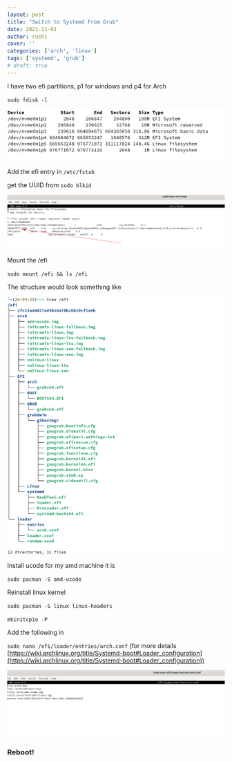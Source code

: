 ```yaml
---
layout: post
title: "Switch to Systemd From Grub"
date: 2021-11-01
author: rushi
cover: ''
categories: ['arch', 'linux']
tags: ['systemd', 'grub']
# draft: true
---
```



I have two efi partitions, p1 for windows and p4 for Arch

`sudo fdisk -l`

![dsd](img/2021-11-01-switch-to-systemd-from-grub/2021-11-01-20-04-58.png)

Add the efi entry in `/etc/fstab`

get the UUID from `sudo blkid`

![](img/2021-11-01-switch-to-systemd-from-grub/2021-11-01-20-07-12.png)


Mount the /efi

`sudo mount /efi && ls /efi`

The structure would look something like

![](img/2021-11-01-switch-to-systemd-from-grub/2021-11-01-20-10-09.png)



Install ucode
for my amd machine it is

`sudo pacman -S amd-ucode`

Reinstall linux kernel

`sudo pacman -S linux linux-headers`

`mkinitcpio -P`

Add the following in

 `sudo nano /efi/loader/entries/arch.conf`
(for more details [https://wiki.archlinux.org/title/Systemd-boot#Loader_configuration](https://wiki.archlinux.org/title/Systemd-boot#Loader_configuration))

![](img/2021-11-01-switch-to-systemd-from-grub/2021-11-01-20-16-30.png)

### Reboot!

